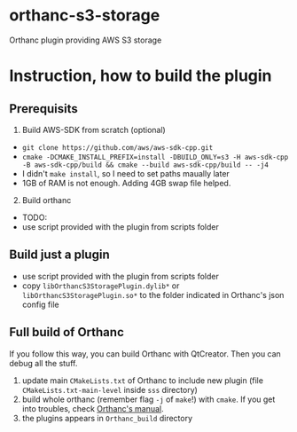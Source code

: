 # orthanc-s3-storage

Orthanc plugin providing AWS S3 storage

# Instruction, how to build the plugin

## Prerequisits
1. Build AWS-SDK from scratch (optional)
  - `git clone https://github.com/aws/aws-sdk-cpp.git`
  - `cmake -DCMAKE_INSTALL_PREFIX=install -DBUILD_ONLY=s3 -H aws-sdk-cpp -B aws-sdk-cpp/build && cmake --build aws-sdk-cpp/build -- -j4`
  - I didn't `make install`, so I need to set paths maually later
  - 1GB of RAM is not enough. Adding 4GB swap file helped.

2. Build orthanc
  - TODO:
  - use script provided with the plugin from scripts folder

## Build just a plugin
  - use script provided with the plugin from scripts folder
  - copy `libOrthancS3StoragePlugin.dylib*` or `libOrthancS3StoragePlugin.so*` to the folder indicated in Orthanc's json config file

## Full build of Orthanc

If you follow this way, you can build Orthanc with QtCreator. Then you can debug all the stuff.

1. update main `CMakeLists.txt` of Orthanc to include new plugin (file `CMakeLists.txt-main-level` inside `sss` directory)
2. build whole orthanc (remember flag `-j` of `make`!) with `cmake`. If you get into troubles, check [Orthanc's manual](http://book.orthanc-server.com/faq/compiling.html). 
3. the plugins appears in `Orthanc_build` directory

